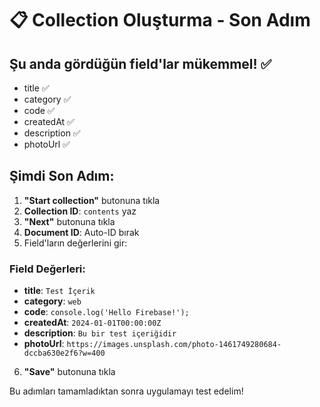 # 📋 Collection Oluşturma - Son Adım

## Şu anda gördüğün field'lar mükemmel! ✅

- title ✅
- category ✅  
- code ✅
- createdAt ✅
- description ✅
- photoUrl ✅

## Şimdi Son Adım:

1. **"Start collection"** butonuna tıkla
2. **Collection ID**: `contents` yaz
3. **"Next"** butonuna tıkla
4. **Document ID**: Auto-ID bırak
5. Field'ların değerlerini gir:

### Field Değerleri:
- **title**: `Test İçerik`
- **category**: `web`
- **code**: `console.log('Hello Firebase!');`
- **createdAt**: `2024-01-01T00:00:00Z`
- **description**: `Bu bir test içeriğidir`
- **photoUrl**: `https://images.unsplash.com/photo-1461749280684-dccba630e2f6?w=400`

6. **"Save"** butonuna tıkla

Bu adımları tamamladıktan sonra uygulamayı test edelim!